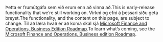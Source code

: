 <span data-ttu-id="fab4f-101">Þetta er frumútgáfa sem við erum enn að vinna að.</span><span class="sxs-lookup"><span data-stu-id="fab4f-101">This is early-release functionality that we’re still working on.</span></span> <span data-ttu-id="fab4f-102">Virkni og efni á þessari síðu geta breyst.</span><span class="sxs-lookup"><span data-stu-id="fab4f-102">The functionality, and the content on this page, are subject to change.</span></span> <span data-ttu-id="fab4f-103">Til að læra hvað er að koma skal sjá [Microsoft Finance and Operations, Business Edition Roadmap](https://go.microsoft.com/fwlink/?linkid=842139).</span><span class="sxs-lookup"><span data-stu-id="fab4f-103">To learn what’s coming, see the [Microsoft Finance and Operations, Business edition Roadmap](https://go.microsoft.com/fwlink/?linkid=842139).</span></span>